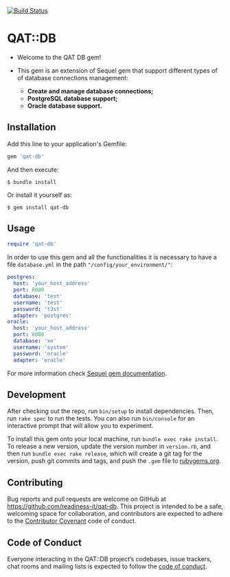 [![Build Status](https://travis-ci.org/readiness-it/qat-db.svg?branch=master)](https://travis-ci.org/readiness-it/qat-db)

# QAT::DB

- Welcome to the QAT DB gem!

- This gem is an extension of Sequel gem that support different types of of database connections management:
  - **Create and manage database connections;**
  - **PostgreSQL database support;**
  - **Oracle database support.**

## Installation

Add this line to your application's Gemfile:
```ruby
gem 'qat-db'
```
And then execute:
 
    $ bundle install
 
Or install it yourself as:
 
    $ gem install qat-db
 
## Usage
```ruby
require 'qat-db'
```
In order to use this gem and all the functionalities it is necessary to have a file ```database.yml``` in the path ```"/config/your_environment/"```:
```yaml
postgres:
  host: 'your_host_address'
  port: 8080
  database: 'test'
  username: 'test'
  password: 't3st'
  adapter: 'postgres'
oracle:
  host: 'your_host_address'
  port: 8080
  database: 'xe'
  username: 'system'
  password: 'oracle'
  adapter: 'oracle'
```

For more information check [Sequel gem documentation](https://github.com/jeremyevans/sequel).

## Development

After checking out the repo, run `bin/setup` to install dependencies. Then, run `rake spec` to run the tests. You can also run `bin/console` for an interactive prompt that will allow you to experiment.

To install this gem onto your local machine, run `bundle exec rake install`. To release a new version, update the version number in `version.rb`, and then run `bundle exec rake release`, which will create a git tag for the version, push git commits and tags, and push the `.gem` file to [rubygems.org](https://rubygems.org).

## Contributing

Bug reports and pull requests are welcome on GitHub at https://github.com/readiness-it/qat-db. This project is intended to be a safe, welcoming space for collaboration, and contributors are expected to adhere to the [Contributor Covenant](http://contributor-covenant.org) code of conduct.

## Code of Conduct

Everyone interacting in the QAT::DB project’s codebases, issue trackers, chat rooms and mailing lists is expected to follow the [code of conduct](https://github.com/readiness-it/qat-db/blob/master/CODE_OF_CONDUCT.md).
